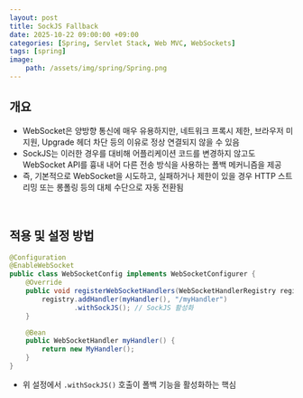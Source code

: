 ```yaml
---
layout: post
title: SockJS Fallback
date: 2025-10-22 09:00:00 +09:00
categories: [Spring, Servlet Stack, Web MVC, WebSockets]
tags: [spring]
image:
    path: /assets/img/spring/Spring.png
---
```


## 개요

- WebSocket은 양방향 통신에 매우 유용하지만, 네트워크 프록시 제한, 브라우저 미지원, Upgrade 헤더 차단 등의 이유로 정상 연결되지 않을 수 있음
- SockJS는 이러한 경우를 대비해 어플리케이션 코드를 변경하지 않고도 WebSocket API를 흉내 내어 다른 전송 방식을 사용하는 폴백 메커니즘을 제공
- 즉, 기본적으로 WebSocket을 시도하고, 실패하거나 제한이 있을 경우 HTTP 스트리밍 또는 롱폴링 등의 대체 수단으로 자동 전환됨

<br>

## 적용 및 설정 방법

```java
@Configuration
@EnableWebSocket
public class WebSocketConfig implements WebSocketConfigurer {
    @Override
    public void registerWebSocketHandlers(WebSocketHandlerRegistry registry) {
        registry.addHandler(myHandler(), "/myHandler")
                .withSockJS(); // SockJS 활성화
    }

    @Bean
    public WebSocketHandler myHandler() {
        return new MyHandler();
    }
}
```

- 위 설정에서 `.withSockJS()` 호출이 폴백 기능을 활성화하는 핵심
